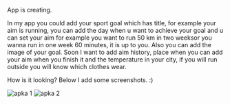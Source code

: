 App is creating.

In my app you could add your sport goal which has title, for example your aim is running, you can add the day when u want to achieve your goal and u can set your aim for example you want to run 50 km in two weeksor you wanna run in one week 60 minutes, it is up to you. Also you can add the image of your goal.
Soon I want to add aim history, place when you can add your aim when you finish it and the temperature in your city, if you will run outside you will know which clothes wear.

How is it looking? Below I add some screenshots. :)


![apka 1](https://user-images.githubusercontent.com/100992112/171197587-d1ca15ac-e759-4537-bbaa-8297b4062c05.jpg)
![apka 2](https://user-images.githubusercontent.com/100992112/171197630-a04502a7-a070-401a-a7b0-cab66b21ec69.png)
